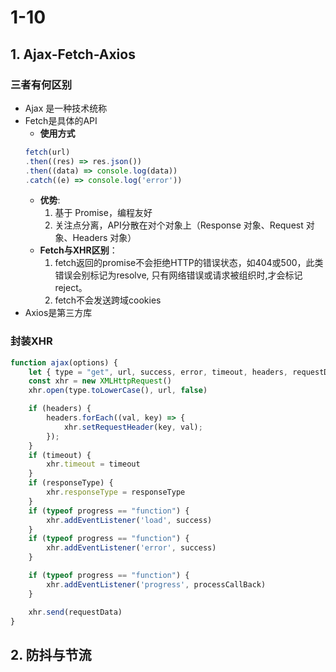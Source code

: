 # 1-10
## 1. Ajax-Fetch-Axios 
### 三者有何区别
- Ajax 是一种技术统称
- Fetch是具体的API
  - **使用方式**
   ```js
   fetch(url)
  .then((res) => res.json())
  .then((data) => console.log(data))
  .catch((e) => console.log('error'))
   ```
  - **优势**:
     1. 基于 Promise，编程友好     
     2. 关注点分离，API分散在对个对象上（Response 对象、Request 对象、Headers 对象）
  - **Fetch与XHR区别**：
     1. fetch返回的promise不会拒绝HTTP的错误状态，如404或500，此类错误会别标记为resolve, 只有网络错误或请求被组织时,才会标记reject。
     2. fetch不会发送跨域cookies
- Axios是第三方库    
### 封装XHR
```js
function ajax(options) {
    let { type = "get", url, success, error, timeout, headers, requestData = null, responseType } = options
    const xhr = new XMLHttpRequest()
    xhr.open(type.toLowerCase(), url, false)

    if (headers) {
        headers.forEach((val, key) => {
            xhr.setRequestHeader(key, val);
        });
    }
    if (timeout) {
        xhr.timeout = timeout
    }
    if (responseType) {
        xhr.responseType = responseType
    }
    if (typeof progress == "function") {
        xhr.addEventListener('load', success)
    }
    if (typeof progress == "function") {
        xhr.addEventListener('error', success)
    }

    if (typeof progress == "function") {
        xhr.addEventListener('progress', processCallBack)
    }

    xhr.send(requestData)
}

```

## 2. 防抖与节流
